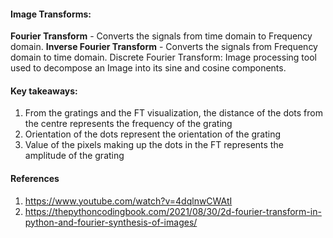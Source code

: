 #### Image Transforms:
**Fourier Transform** - Converts the signals from time domain to Frequency domain. 
**Inverse Fourier Transform** - Converts the signals from Frequency domain to time domain.
Discrete Fourier Transform: Image processing tool used to decompose an Image into its sine and cosine components. 

#### Key takeaways:

1. From the gratings and the FT visualization, the distance of the dots from the centre represents the frequency of the grating
2. Orientation of the dots represent the orientation of the grating
3. Value of the pixels making up the dots in the FT represents the amplitude of the grating


#### References
1. https://www.youtube.com/watch?v=4dqlnwCWAtI
2. https://thepythoncodingbook.com/2021/08/30/2d-fourier-transform-in-python-and-fourier-synthesis-of-images/